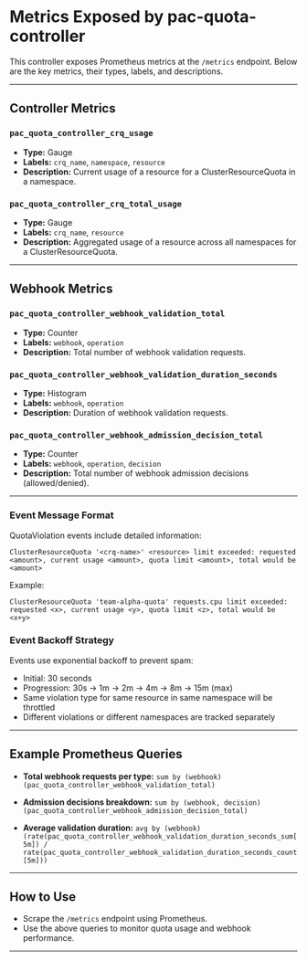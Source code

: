 # Metrics Exposed by pac-quota-controller

This controller exposes Prometheus metrics at the `/metrics` endpoint. Below are the key metrics, their types, labels, and descriptions.

---

## Controller Metrics

### `pac_quota_controller_crq_usage`

- **Type:** Gauge
- **Labels:** `crq_name`, `namespace`, `resource`
- **Description:** Current usage of a resource for a ClusterResourceQuota in a namespace.

### `pac_quota_controller_crq_total_usage`

- **Type:** Gauge
- **Labels:** `crq_name`, `resource`
- **Description:** Aggregated usage of a resource across all namespaces for a ClusterResourceQuota.

---

## Webhook Metrics

### `pac_quota_controller_webhook_validation_total`

- **Type:** Counter
- **Labels:** `webhook`, `operation`
- **Description:** Total number of webhook validation requests.

### `pac_quota_controller_webhook_validation_duration_seconds`

- **Type:** Histogram
- **Labels:** `webhook`, `operation`
- **Description:** Duration of webhook validation requests.

### `pac_quota_controller_webhook_admission_decision_total`

- **Type:** Counter
- **Labels:** `webhook`, `operation`, `decision`
- **Description:** Total number of webhook admission decisions (allowed/denied).

---

### Event Message Format

QuotaViolation events include detailed information:

```text
ClusterResourceQuota '<crq-name>' <resource> limit exceeded: requested <amount>, current usage <amount>, quota limit <amount>, total would be <amount>
```

Example:

```text
ClusterResourceQuota 'team-alpha-quota' requests.cpu limit exceeded: requested <x>, current usage <y>, quota limit <z>, total would be <x+y>
```

### Event Backoff Strategy

Events use exponential backoff to prevent spam:

- Initial: 30 seconds
- Progression: 30s → 1m → 2m → 4m → 8m → 15m (max)
- Same violation type for same resource in same namespace will be throttled
- Different violations or different namespaces are tracked separately

---

## Example Prometheus Queries

- **Total webhook requests per type:**
  `sum by (webhook) (pac_quota_controller_webhook_validation_total)`

- **Admission decisions breakdown:**
  `sum by (webhook, decision) (pac_quota_controller_webhook_admission_decision_total)`

- **Average validation duration:**
  `avg by (webhook) (rate(pac_quota_controller_webhook_validation_duration_seconds_sum[5m]) / rate(pac_quota_controller_webhook_validation_duration_seconds_count[5m]))`

---

## How to Use

- Scrape the `/metrics` endpoint using Prometheus.
- Use the above queries to monitor quota usage and webhook performance.

---
